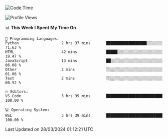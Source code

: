 <!--START_SECTION:waka-->
![Code Time](http://img.shields.io/badge/Code%20Time-601%20hrs%2056%20mins-blue)

![Profile Views](http://img.shields.io/badge/Profile%20Views-1-blue)

📊 **This Week I Spent My Time On** 

```text
💬 Programming Languages: 
Python                   2 hrs 37 mins       ██████████████████░░░░░░░   71.63 % 
HTML                     42 mins             █████░░░░░░░░░░░░░░░░░░░░   19.47 % 
JavaScript               13 mins             ██░░░░░░░░░░░░░░░░░░░░░░░   06.08 % 
Other                    2 mins              ░░░░░░░░░░░░░░░░░░░░░░░░░   01.06 % 
Text                     2 mins              ░░░░░░░░░░░░░░░░░░░░░░░░░   00.92 % 

🔥 Editors: 
VS Code                  3 hrs 39 mins       █████████████████████████   100.00 % 

💻 Operating System: 
WSL                      3 hrs 39 mins       █████████████████████████   100.00 % 
```


 Last Updated on 28/03/2024 01:12:21 UTC
<!--END_SECTION:waka-->
